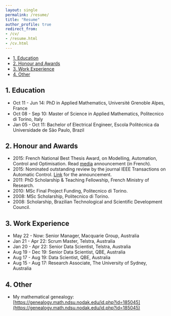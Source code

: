```yaml
---
layout: single
permalink: /resume/
title: "Resume"
author_profile: true
redirect_from:
- /cv/
- /resume.html
- /cv.html
---
```


- [1. Education](#1-education)
- [2. Honour and Awards](#2-honour-and-awards)
- [3. Work Experience](#3-work-experience)
- [4. Other](#4-other)


## 1. Education
* Oct 11 - Jun 14: PhD in Applied Mathematics, Université Grenoble Alpes, France
* Oct 08 - Sep 10: Master of Science in Applied Mathematics, Politecnico di Torino, Italy
* Jan 05 - Oct 11: Bachelor of Electrical Engineer, Escola Politécnica da Universidade de São Paulo, Brazil

## 2. Honour and Awards

* 2015: French National Best Thesis Award, on Modelling, Automation, Control and Optimisation. Read
[media](https://docsend.com/view/xst3fduh78rusfxb) announcement (in French).
* 2015: Nominated outstanding review by the journal IEEE Transactions on Automatic Control.
[Link](https://docsend.com/view/u39xf9q) for the announcement.
* 2011: PhD Scholarship & Teaching Fellowship, French Ministry of Research.
* 2010: MSc Final Project Funding, Politecnico di Torino.
* 2008: MSc Scholarship, Politecnico di Torino.
* 2008: Scholarship, Brazilian Technological and Scientific Development Council.

## 3. Work Experience

* May 22 - Now: Senior Manager, Macquarie Group, Australia
* Jan 21 - Apr 22: Scrum Master, Telstra, Australia
* Jan 20 - Apr 22: Senior Data Scientist, Telstra, Australia
* Aug 19 - Dec 19: Senior Data Scientist, QBE, Australia
* Aug 17 - Aug 19: Data Scientist, QBE, Australia
* Aug 15 - Aug 17: Research Associate, The University of Sydney, Australia

## 4. Other

* My mathematical genealogy:
[https://genealogy.math.ndsu.nodak.edu/id.php?id=185045](https://genealogy.math.ndsu.nodak.edu/id.php?id=185045)